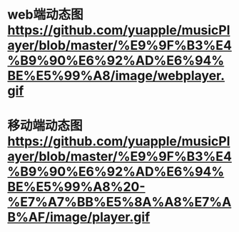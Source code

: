 # web端动态图  https://github.com/yuapple/musicPlayer/blob/master/%E9%9F%B3%E4%B9%90%E6%92%AD%E6%94%BE%E5%99%A8/image/webplayer.gif
# 移动端动态图  https://github.com/yuapple/musicPlayer/blob/master/%E9%9F%B3%E4%B9%90%E6%92%AD%E6%94%BE%E5%99%A8%20-%E7%A7%BB%E5%8A%A8%E7%AB%AF/image/player.gif

